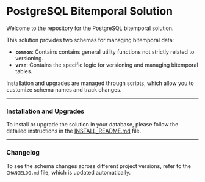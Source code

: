 # PostgreSQL Bitemporal Solution

Welcome to the repository for the PostgreSQL bitemporal solution.

This solution provides two schemas for managing bitemporal data:
- **`common`**: Contains contains general utility functions not strictly related to versioning.
- **`vrsn`**: Contains the specific logic for versioning and managing bitemporal tables.

Installation and upgrades are managed through scripts, which allow you to customize schema names and track changes.

---

### Installation and Upgrades

To install or upgrade the solution in your database, please follow the detailed instructions in the [INSTALL_README.md](INSTALL_README.md) file.

---

### Changelog

To see the schema changes across different project versions, refer to the `CHANGELOG.md` file, which is updated automatically.
